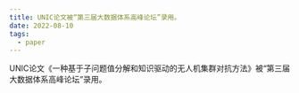 ```yaml
---
title: UNIC论文被“第三届大数据体系高峰论坛”录用。
date: 2022-08-10
tags:
  - paper
---
```


UNIC论文《一种基于子问题值分解和知识驱动的无人机集群对抗方法》被“第三届大数据体系高峰论坛”录用。

<!--more-->

